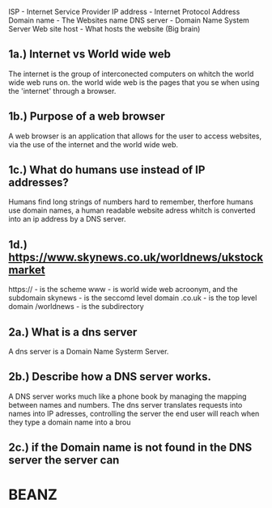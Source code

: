 ISP - Internet Service Provider 
IP address - Internet Protocol Address 
Domain name - The Websites name 
DNS server - Domain Name System Server 
Web site host - What hosts the website (Big brain) 

## 1a.) Internet vs World wide web
The internet is the group of interconected computers on whitch the world wide web runs on. the world wide web is the pages that you se when using the 'internet' through a browser.

## 1b.) Purpose of a web browser
A web browser is an application that allows for the user to access websites, via the use of the internet and the world wide web.

## 1c.) What do humans use instead of IP addresses?
Humans find long strings of numbers hard to remember, therfore humans use domain names, a human readable website adress whitch is converted into an ip address by a DNS server. 


## 1d.) https://www.skynews.co.uk/worldnews/ukstockmarket
https:// - is the scheme
www - is world wide web acroonym, and the subdomain
skynews - is the seccomd level domain
.co.uk - is the top level domain
/worldnews - is the subdirectory



## 2a.) What is a dns server
A dns server is a Domain Name Systerm Server.

## 2b.) Describe how a DNS server works.
A DNS server works much like a phone book by managing the mapping between names and numbers. The dns server translates requests into names into IP adresses, controlling the server the end user will reach when they type a domain name into a brou

## 2c.) if the Domain name is not found in the DNS server the server can 





# BEANZ
